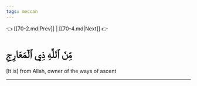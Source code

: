 ```yaml
---
tags: meccan
---
```


👈 [[70-2.md|Prev]] | [[70-4.md|Next]] 👉

# مِّنَ ٱللَّهِ ذِي ٱلۡمَعَارِجِ

[It is] from Allah, owner of the ways of ascent

---

